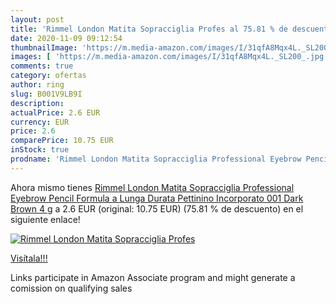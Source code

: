 ```yaml
---
layout: post
title: 'Rimmel London Matita Sopracciglia Profes al 75.81 % de descuento'
date: 2020-11-09 09:12:54
thumbnailImage: 'https://m.media-amazon.com/images/I/31qfA8Mqx4L._SL200_.jpg'
images: [ 'https://m.media-amazon.com/images/I/31qfA8Mqx4L._SL200_.jpg' ]
comments: true
category: ofertas
author: ring
slug: B001V9LB9I
description:
actualPrice: 2.6 EUR
currency: EUR
price: 2.6
comparePrice: 10.75 EUR
inStock: true
prodname: 'Rimmel London Matita Sopracciglia Professional Eyebrow Pencil  Formula a Lunga Durata  Pettinino Incorporato  001 Dark Brown  4 g'
---
```


Ahora mismo tienes [Rimmel London Matita Sopracciglia Professional Eyebrow Pencil  Formula a Lunga Durata  Pettinino Incorporato  001 Dark Brown  4 g](https://www.amazon.it/dp/B001V9LB9I/?tag=tolees00-21) a 2.6 EUR (original: 10.75 EUR) (75.81 %  de descuento) en el siguiente enlace!

[![Rimmel London Matita Sopracciglia Profes](https://m.media-amazon.com/images/I/31qfA8Mqx4L._SL200_.jpg)](https://www.amazon.it/dp/B001V9LB9I/?tag=tolees00-21)

[Visítala!!!](https://www.amazon.it/dp/B001V9LB9I/?tag=tolees00-21)

Links participate in Amazon Associate program and might generate a comission on qualifying sales
